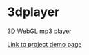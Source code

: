 # 3dplayer
3D WebGL mp3 player

[Link to project demo page](https://paulslocum.github.io/3dplayer/)
